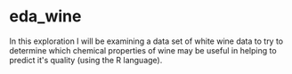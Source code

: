 # eda_wine
In this exploration I will be examining a data set of white wine data to try to determine which chemical properties of wine may be useful in helping to predict it's quality (using the R language).
